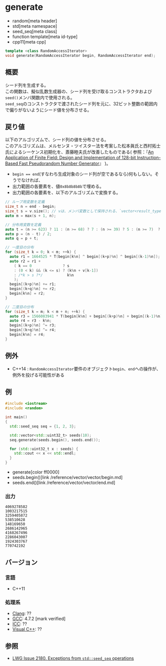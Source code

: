 # generate
* random[meta header]
* std[meta namespace]
* seed_seq[meta class]
* function template[meta id-type]
* cpp11[meta cpp]

```cpp
template <class RandomAccessIterator>
void generate(RandomAccessIterator begin, RandomAccessIterator end);
```

## 概要
シード列を生成する。  
この関数は、擬似乱数生成器の、シード列を受け取るコンストラクタおよび`seed()`メンバ関数内で使用される。  
`seed_seq`のコンストラクタで渡されたシード列を元に、32ビット整数の範囲内で偏りがないようにシード値を分布させる。  


## 戻り値
以下のアルゴリズムで、シード列の値を分布させる。  
このアルゴリズムは、メルセンヌ・ツイスター法を考案した松本眞氏と西村拓士氏によるシーケンス初期化を、斎藤睦夫氏が改善したものである( 参照：『[An Application of Finite Field: Design and Implementation of 128-bit Instruction-Based Fast Pseudorandom Number Generator](http://www.math.sci.hiroshima-u.ac.jp/~m-mat/MT/SFMT/M062821.pdf)』 )。

- `begin == end`(すなわち生成対象のシード列が空であるなら)何もしない。そうでなければ、
- 出力範囲の各要素を、値`0x8b8b8b8b`で埋める。
- 出力範囲の各要素を、以下のアルゴリズムで変換する。

```cpp
// ループ用変数を定義
size_t n = end - begin;
size_t s = v.size(); // vは、メンバ変数として保持される、`vector<result_type>`型のシード列オブジェクト
auto m = max(s + 1, n);

// 分布用変数を定義
auto t = (n >= 623) ? 11 : (n >= 68) ? 7 : (n >= 39) ? 5 : (n >= 7)  ? 3 : (n - 1) / 2;
auto p = (n - t) / 2;
auto q = p + t;

// 一度目の分布
for (size_t k = 0; k < m; ++k) {
  auto r1 = 1664525 * T(begin[k%n] ^ begin[(k+p)%n] ^ begin[(k-1)%n]);
  auto r2 = r1 +
    ( k == 0              ? s
    : (0 < k) && (k <= s) ? (k%n + v[k-1])
    : /*k > s ?*/           k%n
    );
  begin[(k+p)%n] += r1;
  begin[(k+q)%n] += r2;
  begin[k%n] = r2;
}

// 二度目の分布
for (size_t k = m; k < m + n; ++k) {
  auto r3 = 1566083941 * T(begin[k%n] + begin[(k+p)%n] + begin[(k-1)%n]);
  auto r4 = r3 - k%n;
  begin[(k+p)%n] ^= r3;
  begin[(k+q)%n] ^= r4;
  begin[k%n] = r4;
}
```


## 例外
- C++14 : `RandomAccessIterator`要件のオブジェクト`begin`、`end`への操作が、例外を投げる可能性がある


## 例
```cpp example
#include <iostream>
#include <random>

int main()
{
  std::seed_seq seq = {1, 2, 3};

  std::vector<std::uint32_t> seeds(10);
  seq.generate(seeds.begin(), seeds.end());

  for (std::uint32_t x : seeds) {
    std::cout << x << std::endl;
  }
}
```
* generate[color ff0000]
* seeds.begin()[link /reference/vector/vector/begin.md]
* seeds.end()[link /reference/vector/vector/end.md]

### 出力
```
4069278582
1003217515
3259405872
538510628
148169650
2686142965
4168267496
2286043007
1924303767
770742192
```

## バージョン
### 言語
- C++11

### 処理系
- [Clang](/implementation.md#clang): ??
- [GCC](/implementation.md#gcc): 4.7.2 [mark verified]
- [ICC](/implementation.md#icc): ??
- [Visual C++](/implementation.md#visual_cpp): ??


## 参照
- [LWG Issue 2180. Exceptions from `std::seed_seq` operations](http://www.open-std.org/jtc1/sc22/wg21/docs/lwg-defects.html#2180)


